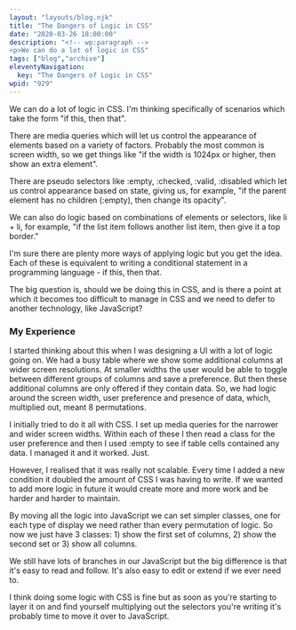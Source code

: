 ```yaml
---
layout: "layouts/blog.njk"
title: "The Dangers of Logic in CSS"
date: "2020-03-26 18:00:00"
description: "<!-- wp:paragraph -->
<p>We can do a lot of logic in CSS"
tags: ["blog","archive"]
eleventyNavigation:
  key: "The Dangers of Logic in CSS"
wpid: "929"
---
```

<!-- wp:paragraph -->
<p>We can do a lot of logic in CSS. I'm thinking specifically of scenarios which take the form "if this, then that".</p>
<!-- /wp:paragraph -->

<!-- wp:paragraph -->
<p>There are media queries which will let us control the appearance of elements based on a variety of factors. Probably the most common is screen width, so we get things like "if the width is 1024px or higher, then show an extra element".</p>
<!-- /wp:paragraph -->

<!-- wp:paragraph -->
<p>There are pseudo selectors like :empty, :checked, :valid, :disabled which let us control appearance based on state, giving us, for example, "if the parent element has no children (:empty), then change its opacity".</p>
<!-- /wp:paragraph -->

<!-- wp:paragraph -->
<p>We can also do logic based on combinations of elements or selectors, like li + li, for example, "if the list item follows another list item, then give it a top border."</p>
<!-- /wp:paragraph -->

<!-- wp:paragraph -->
<p>I'm sure there are plenty more ways of applying logic but you get the idea. Each of these is equivalent to writing a conditional statement in a programming language - if this, then that.</p>
<!-- /wp:paragraph -->

<!-- wp:paragraph -->
<p>The big question is, should we be doing this in CSS, and is there a point at which it becomes too difficult to manage in CSS and we need to defer to another technology, like JavaScript?</p>
<!-- /wp:paragraph -->

<!-- wp:heading {"level":3} -->
<h3>My Experience</h3>
<!-- /wp:heading -->

<!-- wp:paragraph -->
<p>I started thinking about this when I was designing a UI with a lot of logic going on. We had a busy table where we show some additional columns at wider screen resolutions. At smaller widths the user would be able to toggle between different groups of columns and save a preference. But then these additional columns are only offered if they contain data. So, we had logic around the screen width, user preference and presence of data, which, multiplied out, meant 8 permutations.</p>
<!-- /wp:paragraph -->

<!-- wp:paragraph -->
<p>I initially tried to do it all with CSS. I set up media queries for the narrower and wider screen widths. Within each of these I then read a class for the user preference and then I used :empty to see if table cells contained any data. I managed it and it worked. Just.</p>
<!-- /wp:paragraph -->

<!-- wp:paragraph -->
<p>However, I realised that it was really not scalable. Every time I added a new condition it doubled the amount of CSS I was having to write. If we wanted to add more logic in future it would create more and more work and be harder and harder to maintain.</p>
<!-- /wp:paragraph -->

<!-- wp:paragraph -->
<p>By moving all the logic into JavaScript we can set simpler classes, one for each type of display we need rather than every permutation of logic. So now we just have 3 classes: 1) show the first set of columns, 2) show the second set or 3) show all columns.</p>
<!-- /wp:paragraph -->

<!-- wp:paragraph -->
<p>We still have lots of branches in our JavaScript but the big difference is that it's easy to read and follow. It's also easy to edit or extend if we ever need to.</p>
<!-- /wp:paragraph -->

<!-- wp:paragraph -->
<p>I think doing some logic with CSS is fine but as soon as you're starting to layer it on and find yourself multiplying out the selectors you're writing it's probably time to move it over to JavaScript.</p>
<!-- /wp:paragraph -->